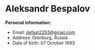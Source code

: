 # Aleksandr Bespalov

**Personal information:**

- Email: defast2293@gmail.com
- Address: Orenburg, Russia
- Date of birth: 07 October 1993